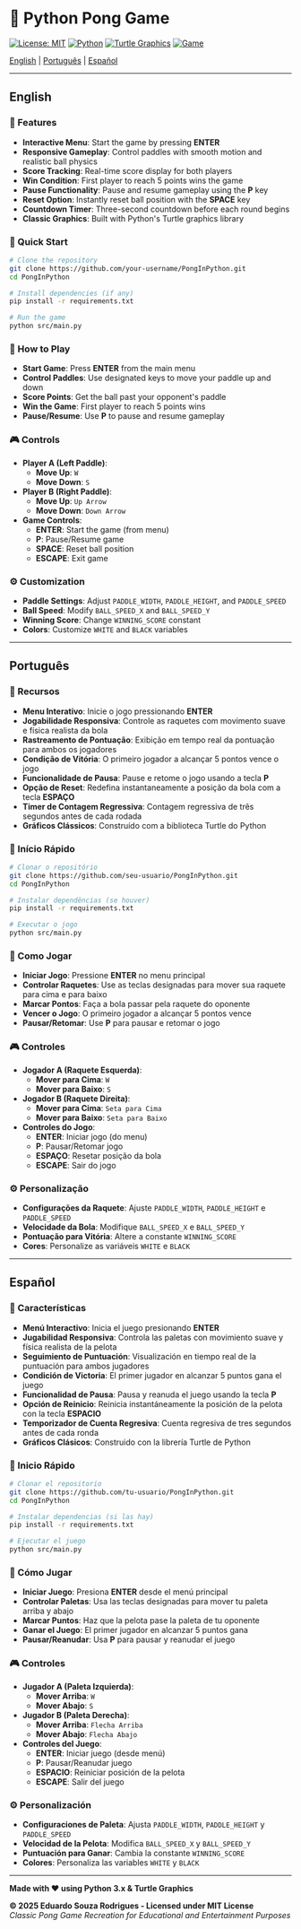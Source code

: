 # 🏓 Python Pong Game

[![License: MIT](https://img.shields.io/badge/License-MIT-green.svg)](LICENSE)
[![Python](https://img.shields.io/badge/Python-3.x-blue.svg)](https://python.org/)
[![Turtle Graphics](https://img.shields.io/badge/Graphics-Turtle-yellow.svg)](https://docs.python.org/3/library/turtle.html)
[![Game](https://img.shields.io/badge/Type-Classic_Game-red.svg)](https://en.wikipedia.org/wiki/Pong)

[English](#english) | [Português](#português) | [Español](#español)

---

<a id="english"></a>
## English

### 🎯 Features
- **Interactive Menu**: Start the game by pressing **ENTER**
- **Responsive Gameplay**: Control paddles with smooth motion and realistic ball physics
- **Score Tracking**: Real-time score display for both players
- **Win Condition**: First player to reach 5 points wins the game
- **Pause Functionality**: Pause and resume gameplay using the **P** key
- **Reset Option**: Instantly reset ball position with the **SPACE** key
- **Countdown Timer**: Three-second countdown before each round begins
- **Classic Graphics**: Built with Python's Turtle graphics library

### 🚀 Quick Start
```bash
# Clone the repository
git clone https://github.com/your-username/PongInPython.git
cd PongInPython

# Install dependencies (if any)
pip install -r requirements.txt

# Run the game
python src/main.py
```

### 🎯 How to Play
- **Start Game**: Press **ENTER** from the main menu
- **Control Paddles**: Use designated keys to move your paddle up and down
- **Score Points**: Get the ball past your opponent's paddle
- **Win the Game**: First player to reach 5 points wins
- **Pause/Resume**: Use **P** to pause and resume gameplay

### 🎮 Controls
- **Player A (Left Paddle)**:
  - **Move Up**: `W`
  - **Move Down**: `S`
- **Player B (Right Paddle)**:
  - **Move Up**: `Up Arrow`
  - **Move Down**: `Down Arrow`
- **Game Controls**:
  - **ENTER**: Start the game (from menu)
  - **P**: Pause/Resume game
  - **SPACE**: Reset ball position
  - **ESCAPE**: Exit game

### ⚙️ Customization
- **Paddle Settings**: Adjust `PADDLE_WIDTH`, `PADDLE_HEIGHT`, and `PADDLE_SPEED`
- **Ball Speed**: Modify `BALL_SPEED_X` and `BALL_SPEED_Y`
- **Winning Score**: Change `WINNING_SCORE` constant
- **Colors**: Customize `WHITE` and `BLACK` variables

---

<a id="português"></a>
## Português

### 🎯 Recursos
- **Menu Interativo**: Inicie o jogo pressionando **ENTER**
- **Jogabilidade Responsiva**: Controle as raquetes com movimento suave e física realista da bola
- **Rastreamento de Pontuação**: Exibição em tempo real da pontuação para ambos os jogadores
- **Condição de Vitória**: O primeiro jogador a alcançar 5 pontos vence o jogo
- **Funcionalidade de Pausa**: Pause e retome o jogo usando a tecla **P**
- **Opção de Reset**: Redefina instantaneamente a posição da bola com a tecla **ESPAÇO**
- **Timer de Contagem Regressiva**: Contagem regressiva de três segundos antes de cada rodada
- **Gráficos Clássicos**: Construído com a biblioteca Turtle do Python

### 🚀 Início Rápido
```bash
# Clonar o repositório
git clone https://github.com/seu-usuario/PongInPython.git
cd PongInPython

# Instalar dependências (se houver)
pip install -r requirements.txt

# Executar o jogo
python src/main.py
```

### 🎯 Como Jogar
- **Iniciar Jogo**: Pressione **ENTER** no menu principal
- **Controlar Raquetes**: Use as teclas designadas para mover sua raquete para cima e para baixo
- **Marcar Pontos**: Faça a bola passar pela raquete do oponente
- **Vencer o Jogo**: O primeiro jogador a alcançar 5 pontos vence
- **Pausar/Retomar**: Use **P** para pausar e retomar o jogo

### 🎮 Controles
- **Jogador A (Raquete Esquerda)**:
  - **Mover para Cima**: `W`
  - **Mover para Baixo**: `S`
- **Jogador B (Raquete Direita)**:
  - **Mover para Cima**: `Seta para Cima`
  - **Mover para Baixo**: `Seta para Baixo`
- **Controles do Jogo**:
  - **ENTER**: Iniciar jogo (do menu)
  - **P**: Pausar/Retomar jogo
  - **ESPAÇO**: Resetar posição da bola
  - **ESCAPE**: Sair do jogo

### ⚙️ Personalização
- **Configurações da Raquete**: Ajuste `PADDLE_WIDTH`, `PADDLE_HEIGHT` e `PADDLE_SPEED`
- **Velocidade da Bola**: Modifique `BALL_SPEED_X` e `BALL_SPEED_Y`
- **Pontuação para Vitória**: Altere a constante `WINNING_SCORE`
- **Cores**: Personalize as variáveis `WHITE` e `BLACK`

---

<a id="español"></a>
## Español

### 🎯 Características
- **Menú Interactivo**: Inicia el juego presionando **ENTER**
- **Jugabilidad Responsiva**: Controla las paletas con movimiento suave y física realista de la pelota
- **Seguimiento de Puntuación**: Visualización en tiempo real de la puntuación para ambos jugadores
- **Condición de Victoria**: El primer jugador en alcanzar 5 puntos gana el juego
- **Funcionalidad de Pausa**: Pausa y reanuda el juego usando la tecla **P**
- **Opción de Reinicio**: Reinicia instantáneamente la posición de la pelota con la tecla **ESPACIO**
- **Temporizador de Cuenta Regresiva**: Cuenta regresiva de tres segundos antes de cada ronda
- **Gráficos Clásicos**: Construido con la librería Turtle de Python

### 🚀 Inicio Rápido
```bash
# Clonar el repositorio
git clone https://github.com/tu-usuario/PongInPython.git
cd PongInPython

# Instalar dependencias (si las hay)
pip install -r requirements.txt

# Ejecutar el juego
python src/main.py
```

### 🎯 Cómo Jugar
- **Iniciar Juego**: Presiona **ENTER** desde el menú principal
- **Controlar Paletas**: Usa las teclas designadas para mover tu paleta arriba y abajo
- **Marcar Puntos**: Haz que la pelota pase la paleta de tu oponente
- **Ganar el Juego**: El primer jugador en alcanzar 5 puntos gana
- **Pausar/Reanudar**: Usa **P** para pausar y reanudar el juego

### 🎮 Controles
- **Jugador A (Paleta Izquierda)**:
  - **Mover Arriba**: `W`
  - **Mover Abajo**: `S`
- **Jugador B (Paleta Derecha)**:
  - **Mover Arriba**: `Flecha Arriba`
  - **Mover Abajo**: `Flecha Abajo`
- **Controles del Juego**:
  - **ENTER**: Iniciar juego (desde menú)
  - **P**: Pausar/Reanudar juego
  - **ESPACIO**: Reiniciar posición de la pelota
  - **ESCAPE**: Salir del juego

### ⚙️ Personalización
- **Configuraciones de Paleta**: Ajusta `PADDLE_WIDTH`, `PADDLE_HEIGHT` y `PADDLE_SPEED`
- **Velocidad de la Pelota**: Modifica `BALL_SPEED_X` y `BALL_SPEED_Y`
- **Puntuación para Ganar**: Cambia la constante `WINNING_SCORE`
- **Colores**: Personaliza las variables `WHITE` y `BLACK`

---

**Made with ❤️ using Python 3.x & Turtle Graphics**

**© 2025 Eduardo Souza Rodrigues - Licensed under MIT License**  
*Classic Pong Game Recreation for Educational and Entertainment Purposes*

